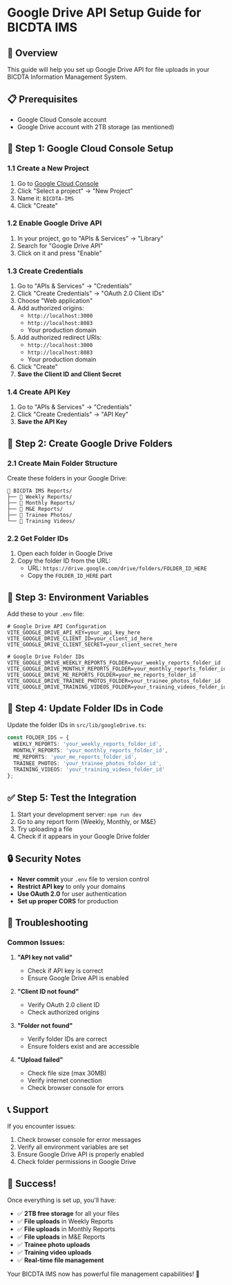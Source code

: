 # Google Drive API Setup Guide for BICDTA IMS

## 🚀 Overview
This guide will help you set up Google Drive API for file uploads in your BICDTA Information Management System.

## 📋 Prerequisites
- Google Cloud Console account
- Google Drive account with 2TB storage (as mentioned)

## 🔧 Step 1: Google Cloud Console Setup

### 1.1 Create a New Project
1. Go to [Google Cloud Console](https://console.cloud.google.com/)
2. Click "Select a project" → "New Project"
3. Name it: `BICDTA-IMS`
4. Click "Create"

### 1.2 Enable Google Drive API
1. In your project, go to "APIs & Services" → "Library"
2. Search for "Google Drive API"
3. Click on it and press "Enable"

### 1.3 Create Credentials
1. Go to "APIs & Services" → "Credentials"
2. Click "Create Credentials" → "OAuth 2.0 Client IDs"
3. Choose "Web application"
4. Add authorized origins:
   - `http://localhost:3000`
   - `http://localhost:8083`
   - Your production domain
5. Add authorized redirect URIs:
   - `http://localhost:3000`
   - `http://localhost:8083`
   - Your production domain
6. Click "Create"
7. **Save the Client ID and Client Secret**

### 1.4 Create API Key
1. Go to "APIs & Services" → "Credentials"
2. Click "Create Credentials" → "API Key"
3. **Save the API Key**

## 📁 Step 2: Create Google Drive Folders

### 2.1 Create Main Folder Structure
Create these folders in your Google Drive:

```
📁 BICDTA IMS Reports/
├── 📁 Weekly Reports/
├── 📁 Monthly Reports/
├── 📁 M&E Reports/
├── 📁 Trainee Photos/
└── 📁 Training Videos/
```

### 2.2 Get Folder IDs
1. Open each folder in Google Drive
2. Copy the folder ID from the URL:
   - URL: `https://drive.google.com/drive/folders/FOLDER_ID_HERE`
   - Copy the `FOLDER_ID_HERE` part

## 🔑 Step 3: Environment Variables

Add these to your `.env` file:

```env
# Google Drive API Configuration
VITE_GOOGLE_DRIVE_API_KEY=your_api_key_here
VITE_GOOGLE_DRIVE_CLIENT_ID=your_client_id_here
VITE_GOOGLE_DRIVE_CLIENT_SECRET=your_client_secret_here

# Google Drive Folder IDs
VITE_GOOGLE_DRIVE_WEEKLY_REPORTS_FOLDER=your_weekly_reports_folder_id
VITE_GOOGLE_DRIVE_MONTHLY_REPORTS_FOLDER=your_monthly_reports_folder_id
VITE_GOOGLE_DRIVE_ME_REPORTS_FOLDER=your_me_reports_folder_id
VITE_GOOGLE_DRIVE_TRAINEE_PHOTOS_FOLDER=your_trainee_photos_folder_id
VITE_GOOGLE_DRIVE_TRAINING_VIDEOS_FOLDER=your_training_videos_folder_id
```

## 🎯 Step 4: Update Folder IDs in Code

Update the folder IDs in `src/lib/googleDrive.ts`:

```typescript
const FOLDER_IDS = {
  WEEKLY_REPORTS: 'your_weekly_reports_folder_id',
  MONTHLY_REPORTS: 'your_monthly_reports_folder_id', 
  ME_REPORTS: 'your_me_reports_folder_id',
  TRAINEE_PHOTOS: 'your_trainee_photos_folder_id',
  TRAINING_VIDEOS: 'your_training_videos_folder_id'
};
```

## ✅ Step 5: Test the Integration

1. Start your development server: `npm run dev`
2. Go to any report form (Weekly, Monthly, or M&E)
3. Try uploading a file
4. Check if it appears in your Google Drive folder

## 🔒 Security Notes

- **Never commit** your `.env` file to version control
- **Restrict API key** to only your domains
- **Use OAuth 2.0** for user authentication
- **Set up proper CORS** for production

## 🚨 Troubleshooting

### Common Issues:

1. **"API key not valid"**
   - Check if API key is correct
   - Ensure Google Drive API is enabled

2. **"Client ID not found"**
   - Verify OAuth 2.0 client ID
   - Check authorized origins

3. **"Folder not found"**
   - Verify folder IDs are correct
   - Ensure folders exist and are accessible

4. **"Upload failed"**
   - Check file size (max 30MB)
   - Verify internet connection
   - Check browser console for errors

## 📞 Support

If you encounter issues:
1. Check browser console for error messages
2. Verify all environment variables are set
3. Ensure Google Drive API is properly enabled
4. Check folder permissions in Google Drive

## 🎉 Success!

Once everything is set up, you'll have:
- ✅ **2TB free storage** for all your files
- ✅ **File uploads** in Weekly Reports
- ✅ **File uploads** in Monthly Reports  
- ✅ **File uploads** in M&E Reports
- ✅ **Trainee photo uploads**
- ✅ **Training video uploads**
- ✅ **Real-time file management**

Your BICDTA IMS now has powerful file management capabilities! 🚀
